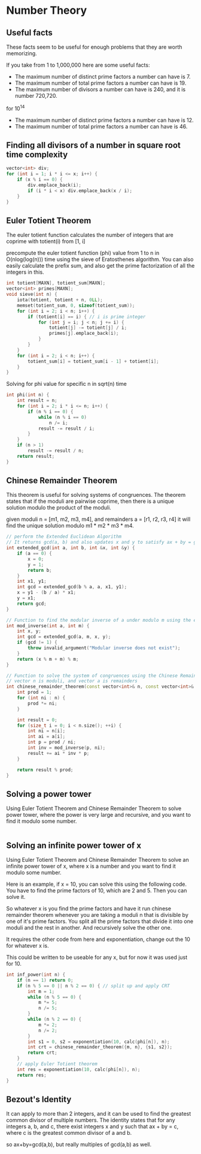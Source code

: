 # Number Theory

## Useful facts

These facts seem to be useful for enough problems that they are worth memorizing.

If you take from 1 to 1,000,000 here are some useful facts:
- The maximum number of distinct prime factors a number can have is 7.
- The maximum number of total prime factors a number can have is 19.
- The maximum number of divisors a number can have is 240, and it is number 720,720.

for $10^{14}$
- The maximum number of distinct prime factors a number can have is 12.
- The maximum number of total prime factors a number can have is 46.

## Finding all divisors of a number in square root time complexity

```cpp
vector<int> div;
for (int i = 1; i * i <= x; i++) {
    if (x % i == 0) {
        div.emplace_back(i);
        if (i * i < x) div.emplace_back(x / i);
    }
}
```

## Euler Totient Theorem

The euler totient function calculates the number of integers that are coprime with totient(i) from [1, i]

precompute the euler totient function (phi) value from 1 to n in O(nlog(log(n))) time using the sieve of Eratosthenes algorithm.  You can also easily calculate the prefix sum, and also get the prime factorization of all the integers in this.

```cpp
int totient[MAXN], totient_sum[MAXN];
vector<int> primes[MAXN];
void sieve(int n) {
    iota(totient, totient + n, 0LL);
    memset(totient_sum, 0, sizeof(totient_sum));
    for (int i = 2; i < n; i++) {
        if (totient[i] == i) { // i is prime integer
            for (int j = i; j < n; j += i) {
                totient[j] -= totient[j] / i;
                primes[j].emplace_back(i);
            }
        }
    }
    for (int i = 2; i < n; i++) {
        totient_sum[i] = totient_sum[i - 1] + totient[i];
    }
}
```

Solving for phi value for specific n in sqrt(n) time

```cpp
int phi(int n) {
    int result = n;
    for (int i = 2; i * i <= n; i++) {
        if (n % i == 0) {
            while (n % i == 0)
                n /= i;
            result -= result / i;
        }
    }
    if (n > 1)
        result -= result / n;
    return result;
}
```

## Chinese Remainder Theorem

This theorem is useful for solving systems of congruences. The theorem states that if the moduli are pairwise coprime, then there is a unique solution modulo the product of the moduli.

given moduli n = [m1, m2, m3, m4], and remainders a = [r1, r2, r3, r4] it will find the unique solution modulo m1 * m2 * m3 * m4.

```cpp
// perform the Extended Euclidean Algorithm
// It returns gcd(a, b) and also updates x and y to satisfy ax + by = gcd(a, b)
int extended_gcd(int a, int b, int &x, int &y) {
    if (a == 0) {
        x = 0;
        y = 1;
        return b;
    }
    int x1, y1;
    int gcd = extended_gcd(b % a, a, x1, y1);
    x = y1 - (b / a) * x1;
    y = x1;
    return gcd;
}

// Function to find the modular inverse of a under modulo m using the extended Euclidean algorithm
int mod_inverse(int a, int m) {
    int x, y;
    int gcd = extended_gcd(a, m, x, y);
    if (gcd != 1) {
        throw invalid_argument("Modular inverse does not exist");
    }
    return (x % m + m) % m;
}

// Function to solve the system of congruences using the Chinese Remainder Theorem
// vector n is moduli, and vector a is remainders
int chinese_remainder_theorem(const vector<int>& n, const vector<int>& a) {
    int prod = 1;
    for (int ni : n) {
        prod *= ni;
    }

    int result = 0;
    for (size_t i = 0; i < n.size(); ++i) {
        int ni = n[i];
        int ai = a[i];
        int p = prod / ni;
        int inv = mod_inverse(p, ni);
        result += ai * inv * p;
    }

    return result % prod;
}
```


## Solving a power tower

Using Euler Totient Theorem and Chinese Remainder Theorem to solve power tower, where the power is very large and recursive, and you want to find it modulo some number.

```cpp

```

## Solving an infinite power tower of x

Using Euler Totient Theorem and Chinese Remainder Theorem to solve an infinite power tower of x, where x is a number and you want to find it modulo some number.

Here is an example, if x = 10, you can solve this using the following code.  You have to find the prime factors of 10, which are 2 and 5.  Then you can solve it.

So whatever x is you find the prime factors and have it run chinese remainder theorem whenever you are taking a moduli n that is divisible by one of it's prime factors.  You split all the prime factors that divide it into one moduli and the rest in another. And recursively solve the other one.

It requires the other code from here and exponentiation, change out the 10 for whatever x is.

This could be written to be useable for any x, but for now it was used just for 10.

```cpp
int inf_power(int n) {
    if (n == 1) return 0;
    if (n % 5 == 0 || n % 2 == 0) { // split up and apply CRT
        int m = 1;
        while (n % 5 == 0) {
            m *= 5;
            n /= 5;
        }
        while (n % 2 == 0) {
            m *= 2;
            n /= 2;
        }
        int s1 = 0, s2 = exponentiation(10, calc(phi[n]), n);
        int crt = chinese_remainder_theorem({m, n}, {s1, s2});
        return crt;
    }
    // apply Euler Totient theorem
    int res = exponentiation(10, calc(phi[n]), n);
    return res;
}
```

## Bezout's Identity

It can apply to more than 2 integers, and it can be used to find the greatest common divisor of multiple numbers. The identity states that for any integers a, b, and c, there exist integers x and y such that ax + by = c, where c is the greatest common divisor of a and b.

so ax+by=gcd(a,b), but really multiples of gcd(a,b) as well.

